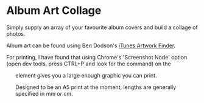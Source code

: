 # Album Art Collage

Simply supply an array of your favourite album covers and build a collage of photos.

Album art can be found using Ben Dodson's [iTunes Artwork Finder](https://bendodson.com/projects/itunes-artwork-finder/).

For printing, I have found that using Chrome's 'Screenshot Node' option (open dev tools, press CTRL+P and look for the command) on the <ul> element gives you a large enough graphic you can print.

Designed to be an A5 print at the moment, lengths are generally specified in mm or cm.
